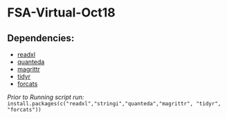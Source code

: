 # FSA-Virtual-Oct18

## Dependencies:

* [readxl](https://github.com/tidyverse/readxl)
* [quanteda](https://github.com/quanteda/quanteda)
* [magrittr](https://github.com/tidyverse/magrittr)
* [tidyr](https://cran.r-project.org/web/packages/tidyr/index.html)
* [forcats](https://forcats.tidyverse.org/)

*Prior to Running script run:*
`install.packages(c("readxl","stringi","quanteda","magrittr", "tidyr", "forcats"))`
